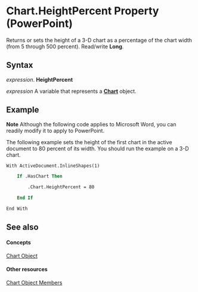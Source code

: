 
# Chart.HeightPercent Property (PowerPoint)

Returns or sets the height of a 3-D chart as a percentage of the chart width (from 5 through 500 percent). Read/write  **Long**.


## Syntax

 _expression_. **HeightPercent**

 _expression_ A variable that represents a **[Chart](3fcf082f-9f58-f67d-1061-e7f37e30fbcd.md)** object.


## Example




 **Note**  Although the following code applies to Microsoft Word, you can readily modify it to apply to PowerPoint.

The following example sets the height of the first chart in the active document to 80 percent of its width. You should run the example on a 3-D chart.




```vb
With ActiveDocument.InlineShapes(1)

    If .HasChart Then

        .Chart.HeightPercent = 80

    End If

End With
```


## See also


#### Concepts


[Chart Object](3fcf082f-9f58-f67d-1061-e7f37e30fbcd.md)
#### Other resources


[Chart Object Members](de1c852d-e599-3e66-1365-dde3e1eb4c28.md)
